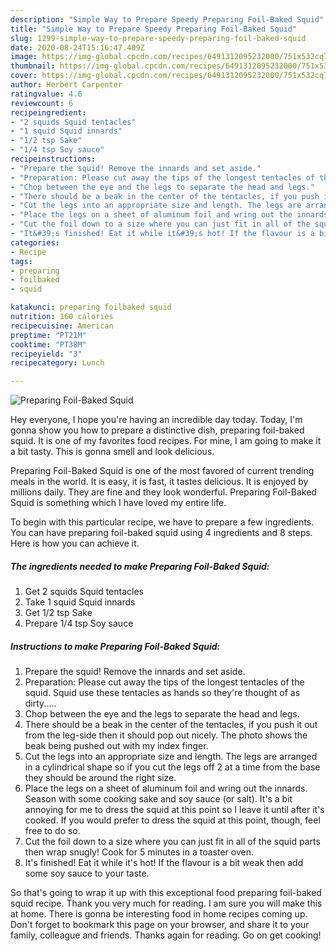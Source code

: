 ```yaml
---
description: "Simple Way to Prepare Speedy Preparing Foil-Baked Squid"
title: "Simple Way to Prepare Speedy Preparing Foil-Baked Squid"
slug: 1299-simple-way-to-prepare-speedy-preparing-foil-baked-squid
date: 2020-08-24T15:16:47.409Z
image: https://img-global.cpcdn.com/recipes/6491312095232000/751x532cq70/preparing-foil-baked-squid-recipe-main-photo.jpg
thumbnail: https://img-global.cpcdn.com/recipes/6491312095232000/751x532cq70/preparing-foil-baked-squid-recipe-main-photo.jpg
cover: https://img-global.cpcdn.com/recipes/6491312095232000/751x532cq70/preparing-foil-baked-squid-recipe-main-photo.jpg
author: Herbert Carpenter
ratingvalue: 4.6
reviewcount: 6
recipeingredient:
- "2 squids Squid tentacles"
- "1 squid Squid innards"
- "1/2 tsp Sake"
- "1/4 tsp Soy sauce"
recipeinstructions:
- "Prepare the squid! Remove the innards and set aside."
- "Preparation: Please cut away the tips of the longest tentacles of the squid. Squid use these tentacles as hands so they&#39;re thought of as dirty....."
- "Chop between the eye and the legs to separate the head and legs."
- "There should be a beak in the center of the tentacles, if you push it out from the leg-side then it should pop out nicely. The photo shows the beak being pushed out with my index finger."
- "Cut the legs into an appropriate size and length. The legs are arranged in a cylindrical shape so if you cut the legs off 2 at a time from the base they should be around the right size."
- "Place the legs on a sheet of aluminum foil and wring out the innards. Season with some cooking sake and soy sauce (or salt). It&#39;s a bit annoying for me to dress the squid at this point so I leave it until after it&#39;s cooked. If you would prefer to dress the squid at this point, though, feel free to do so."
- "Cut the foil down to a size where you can just fit in all of the squid parts then wrap snugly! Cook for 5 minutes in a toaster oven."
- "It&#39;s finished! Eat it while it&#39;s hot! If the flavour is a bit weak then add some soy sauce to your taste."
categories:
- Recipe
tags:
- preparing
- foilbaked
- squid

katakunci: preparing foilbaked squid 
nutrition: 160 calories
recipecuisine: American
preptime: "PT21M"
cooktime: "PT38M"
recipeyield: "3"
recipecategory: Lunch

---
```



![Preparing Foil-Baked Squid](https://img-global.cpcdn.com/recipes/6491312095232000/751x532cq70/preparing-foil-baked-squid-recipe-main-photo.jpg)

Hey everyone, I hope you're having an incredible day today. Today, I'm gonna show you how to prepare a distinctive dish, preparing foil-baked squid. It is one of my favorites food recipes. For mine, I am going to make it a bit tasty. This is gonna smell and look delicious.

Preparing Foil-Baked Squid is one of the most favored of current trending meals in the world. It is easy, it is fast, it tastes delicious. It is enjoyed by millions daily. They are fine and they look wonderful. Preparing Foil-Baked Squid is something which I have loved my entire life.




To begin with this particular recipe, we have to prepare a few ingredients. You can have preparing foil-baked squid using 4 ingredients and 8 steps. Here is how you can achieve it.

<!--inarticleads1-->

##### The ingredients needed to make Preparing Foil-Baked Squid:

1. Get 2 squids Squid tentacles
1. Take 1 squid Squid innards
1. Get 1/2 tsp Sake
1. Prepare 1/4 tsp Soy sauce




<!--inarticleads2-->

##### Instructions to make Preparing Foil-Baked Squid:

1. Prepare the squid! Remove the innards and set aside.
1. Preparation: Please cut away the tips of the longest tentacles of the squid. Squid use these tentacles as hands so they&#39;re thought of as dirty.....
1. Chop between the eye and the legs to separate the head and legs.
1. There should be a beak in the center of the tentacles, if you push it out from the leg-side then it should pop out nicely. The photo shows the beak being pushed out with my index finger.
1. Cut the legs into an appropriate size and length. The legs are arranged in a cylindrical shape so if you cut the legs off 2 at a time from the base they should be around the right size.
1. Place the legs on a sheet of aluminum foil and wring out the innards. Season with some cooking sake and soy sauce (or salt). It&#39;s a bit annoying for me to dress the squid at this point so I leave it until after it&#39;s cooked. If you would prefer to dress the squid at this point, though, feel free to do so.
1. Cut the foil down to a size where you can just fit in all of the squid parts then wrap snugly! Cook for 5 minutes in a toaster oven.
1. It&#39;s finished! Eat it while it&#39;s hot! If the flavour is a bit weak then add some soy sauce to your taste.




So that's going to wrap it up with this exceptional food preparing foil-baked squid recipe. Thank you very much for reading. I am sure you will make this at home. There is gonna be interesting food in home recipes coming up. Don't forget to bookmark this page on your browser, and share it to your family, colleague and friends. Thanks again for reading. Go on get cooking!

